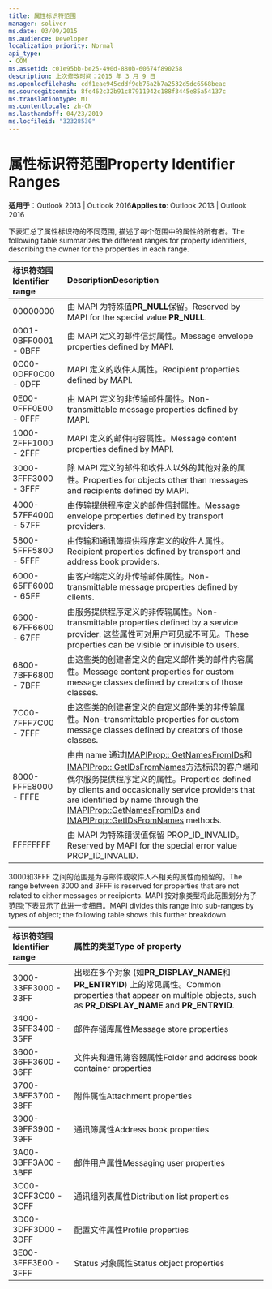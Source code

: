 ```yaml
---
title: 属性标识符范围
manager: soliver
ms.date: 03/09/2015
ms.audience: Developer
localization_priority: Normal
api_type:
- COM
ms.assetid: c01e95bb-be25-490d-880b-60674f890258
description: 上次修改时间：2015 年 3 月 9 日
ms.openlocfilehash: cdf1eae945cddf9eb76a2b7a2532d5dc6568beac
ms.sourcegitcommit: 8fe462c32b91c87911942c188f3445e85a54137c
ms.translationtype: MT
ms.contentlocale: zh-CN
ms.lasthandoff: 04/23/2019
ms.locfileid: "32328530"
---
```

# <a name="property-identifier-ranges"></a><span data-ttu-id="0d2c9-103">属性标识符范围</span><span class="sxs-lookup"><span data-stu-id="0d2c9-103">Property Identifier Ranges</span></span>

  
  
<span data-ttu-id="0d2c9-104">**适用于**：Outlook 2013 | Outlook 2016</span><span class="sxs-lookup"><span data-stu-id="0d2c9-104">**Applies to**: Outlook 2013 | Outlook 2016</span></span> 
  
<span data-ttu-id="0d2c9-105">下表汇总了属性标识符的不同范围, 描述了每个范围中的属性的所有者。</span><span class="sxs-lookup"><span data-stu-id="0d2c9-105">The following table summarizes the different ranges for property identifiers, describing the owner for the properties in each range.</span></span>
  
|<span data-ttu-id="0d2c9-106">**标识符范围**</span><span class="sxs-lookup"><span data-stu-id="0d2c9-106">**Identifier range**</span></span>|<span data-ttu-id="0d2c9-107">**Description**</span><span class="sxs-lookup"><span data-stu-id="0d2c9-107">**Description**</span></span>|
|:-----|:-----|
|<span data-ttu-id="0d2c9-108">0000</span><span class="sxs-lookup"><span data-stu-id="0d2c9-108">0000</span></span>  <br/> |<span data-ttu-id="0d2c9-109">由 MAPI 为特殊值**PR_NULL**保留。</span><span class="sxs-lookup"><span data-stu-id="0d2c9-109">Reserved by MAPI for the special value **PR_NULL**.</span></span>  <br/> |
|<span data-ttu-id="0d2c9-110">0001-0BFF</span><span class="sxs-lookup"><span data-stu-id="0d2c9-110">0001 - 0BFF</span></span>  <br/> |<span data-ttu-id="0d2c9-111">由 MAPI 定义的邮件信封属性。</span><span class="sxs-lookup"><span data-stu-id="0d2c9-111">Message envelope properties defined by MAPI.</span></span>  <br/> |
|<span data-ttu-id="0d2c9-112">0C00-0DFF</span><span class="sxs-lookup"><span data-stu-id="0d2c9-112">0C00 - 0DFF</span></span>  <br/> |<span data-ttu-id="0d2c9-113">MAPI 定义的收件人属性。</span><span class="sxs-lookup"><span data-stu-id="0d2c9-113">Recipient properties defined by MAPI.</span></span>  <br/> |
|<span data-ttu-id="0d2c9-114">0E00-0FFF</span><span class="sxs-lookup"><span data-stu-id="0d2c9-114">0E00 - 0FFF</span></span>  <br/> |<span data-ttu-id="0d2c9-115">由 MAPI 定义的非传输邮件属性。</span><span class="sxs-lookup"><span data-stu-id="0d2c9-115">Non-transmittable message properties defined by MAPI.</span></span>  <br/> |
|<span data-ttu-id="0d2c9-116">1000-2FFF</span><span class="sxs-lookup"><span data-stu-id="0d2c9-116">1000 - 2FFF</span></span>  <br/> |<span data-ttu-id="0d2c9-117">MAPI 定义的邮件内容属性。</span><span class="sxs-lookup"><span data-stu-id="0d2c9-117">Message content properties defined by MAPI.</span></span>  <br/> |
|<span data-ttu-id="0d2c9-118">3000-3FFF</span><span class="sxs-lookup"><span data-stu-id="0d2c9-118">3000 - 3FFF</span></span>  <br/> |<span data-ttu-id="0d2c9-119">除 MAPI 定义的邮件和收件人以外的其他对象的属性。</span><span class="sxs-lookup"><span data-stu-id="0d2c9-119">Properties for objects other than messages and recipients defined by MAPI.</span></span>  <br/> |
|<span data-ttu-id="0d2c9-120">4000-57FF</span><span class="sxs-lookup"><span data-stu-id="0d2c9-120">4000 - 57FF</span></span>  <br/> |<span data-ttu-id="0d2c9-121">由传输提供程序定义的邮件信封属性。</span><span class="sxs-lookup"><span data-stu-id="0d2c9-121">Message envelope properties defined by transport providers.</span></span>  <br/> |
|<span data-ttu-id="0d2c9-122">5800-5FFF</span><span class="sxs-lookup"><span data-stu-id="0d2c9-122">5800 - 5FFF</span></span>  <br/> |<span data-ttu-id="0d2c9-123">由传输和通讯簿提供程序定义的收件人属性。</span><span class="sxs-lookup"><span data-stu-id="0d2c9-123">Recipient properties defined by transport and address book providers.</span></span>  <br/> |
|<span data-ttu-id="0d2c9-124">6000-65FF</span><span class="sxs-lookup"><span data-stu-id="0d2c9-124">6000 - 65FF</span></span>  <br/> |<span data-ttu-id="0d2c9-125">由客户端定义的非传输邮件属性。</span><span class="sxs-lookup"><span data-stu-id="0d2c9-125">Non-transmittable message properties defined by clients.</span></span>  <br/> |
|<span data-ttu-id="0d2c9-126">6600-67FF</span><span class="sxs-lookup"><span data-stu-id="0d2c9-126">6600 - 67FF</span></span>  <br/> |<span data-ttu-id="0d2c9-127">由服务提供程序定义的非传输属性。</span><span class="sxs-lookup"><span data-stu-id="0d2c9-127">Non-transmittable properties defined by a service provider.</span></span> <span data-ttu-id="0d2c9-128">这些属性可对用户可见或不可见。</span><span class="sxs-lookup"><span data-stu-id="0d2c9-128">These properties can be visible or invisible to users.</span></span>  <br/> |
|<span data-ttu-id="0d2c9-129">6800-7BFF</span><span class="sxs-lookup"><span data-stu-id="0d2c9-129">6800 - 7BFF</span></span>  <br/> |<span data-ttu-id="0d2c9-130">由这些类的创建者定义的自定义邮件类的邮件内容属性。</span><span class="sxs-lookup"><span data-stu-id="0d2c9-130">Message content properties for custom message classes defined by creators of those classes.</span></span>  <br/> |
|<span data-ttu-id="0d2c9-131">7C00-7FFF</span><span class="sxs-lookup"><span data-stu-id="0d2c9-131">7C00 - 7FFF</span></span>  <br/> |<span data-ttu-id="0d2c9-132">由这些类的创建者定义的自定义邮件类的非传输属性。</span><span class="sxs-lookup"><span data-stu-id="0d2c9-132">Non-transmittable properties for custom message classes defined by creators of those classes.</span></span>  <br/> |
|<span data-ttu-id="0d2c9-133">8000-FFFE</span><span class="sxs-lookup"><span data-stu-id="0d2c9-133">8000 - FFFE</span></span>  <br/> |<span data-ttu-id="0d2c9-134">由由 name 通过[IMAPIProp:: GetNamesFromIDs](imapiprop-getnamesfromids.md)和[IMAPIProp:: GetIDsFromNames](imapiprop-getidsfromnames.md)方法标识的客户端和偶尔服务提供程序定义的属性。</span><span class="sxs-lookup"><span data-stu-id="0d2c9-134">Properties defined by clients and occasionally service providers that are identified by name through the [IMAPIProp::GetNamesFromIDs](imapiprop-getnamesfromids.md) and [IMAPIProp::GetIDsFromNames](imapiprop-getidsfromnames.md) methods.</span></span>  <br/> |
|<span data-ttu-id="0d2c9-135">FFFF</span><span class="sxs-lookup"><span data-stu-id="0d2c9-135">FFFF</span></span>  <br/> |<span data-ttu-id="0d2c9-136">由 MAPI 为特殊错误值保留 PROP_ID_INVALID。</span><span class="sxs-lookup"><span data-stu-id="0d2c9-136">Reserved by MAPI for the special error value PROP_ID_INVALID.</span></span>  <br/> |
   
<span data-ttu-id="0d2c9-137">3000和3FFF 之间的范围是为与邮件或收件人不相关的属性而预留的。</span><span class="sxs-lookup"><span data-stu-id="0d2c9-137">The range between 3000 and 3FFF is reserved for properties that are not related to either messages or recipients.</span></span> <span data-ttu-id="0d2c9-138">MAPI 按对象类型将此范围划分为子范围;下表显示了此进一步细目。</span><span class="sxs-lookup"><span data-stu-id="0d2c9-138">MAPI divides this range into sub-ranges by types of object; the following table shows this further breakdown.</span></span> 
  
|<span data-ttu-id="0d2c9-139">**标识符范围**</span><span class="sxs-lookup"><span data-stu-id="0d2c9-139">**Identifier range**</span></span>|<span data-ttu-id="0d2c9-140">**属性的类型**</span><span class="sxs-lookup"><span data-stu-id="0d2c9-140">**Type of property**</span></span>|
|:-----|:-----|
|<span data-ttu-id="0d2c9-141">3000-33FF</span><span class="sxs-lookup"><span data-stu-id="0d2c9-141">3000 - 33FF</span></span>  <br/> |<span data-ttu-id="0d2c9-142">出现在多个对象 (如**PR_DISPLAY_NAME**和**PR_ENTRYID**) 上的常见属性。</span><span class="sxs-lookup"><span data-stu-id="0d2c9-142">Common properties that appear on multiple objects, such as **PR_DISPLAY_NAME** and **PR_ENTRYID**.</span></span>  <br/> |
|<span data-ttu-id="0d2c9-143">3400-35FF</span><span class="sxs-lookup"><span data-stu-id="0d2c9-143">3400 - 35FF</span></span>  <br/> |<span data-ttu-id="0d2c9-144">邮件存储库属性</span><span class="sxs-lookup"><span data-stu-id="0d2c9-144">Message store properties</span></span>  <br/> |
|<span data-ttu-id="0d2c9-145">3600-36FF</span><span class="sxs-lookup"><span data-stu-id="0d2c9-145">3600 - 36FF</span></span>  <br/> |<span data-ttu-id="0d2c9-146">文件夹和通讯簿容器属性</span><span class="sxs-lookup"><span data-stu-id="0d2c9-146">Folder and address book container properties</span></span>  <br/> |
|<span data-ttu-id="0d2c9-147">3700-38FF</span><span class="sxs-lookup"><span data-stu-id="0d2c9-147">3700 - 38FF</span></span>  <br/> |<span data-ttu-id="0d2c9-148">附件属性</span><span class="sxs-lookup"><span data-stu-id="0d2c9-148">Attachment properties</span></span>  <br/> |
|<span data-ttu-id="0d2c9-149">3900-39FF</span><span class="sxs-lookup"><span data-stu-id="0d2c9-149">3900 - 39FF</span></span>  <br/> |<span data-ttu-id="0d2c9-150">通讯簿属性</span><span class="sxs-lookup"><span data-stu-id="0d2c9-150">Address book properties</span></span>  <br/> |
|<span data-ttu-id="0d2c9-151">3A00-3BFF</span><span class="sxs-lookup"><span data-stu-id="0d2c9-151">3A00 - 3BFF</span></span>  <br/> |<span data-ttu-id="0d2c9-152">邮件用户属性</span><span class="sxs-lookup"><span data-stu-id="0d2c9-152">Messaging user properties</span></span>  <br/> |
|<span data-ttu-id="0d2c9-153">3C00-3CFF</span><span class="sxs-lookup"><span data-stu-id="0d2c9-153">3C00 - 3CFF</span></span>  <br/> |<span data-ttu-id="0d2c9-154">通讯组列表属性</span><span class="sxs-lookup"><span data-stu-id="0d2c9-154">Distribution list properties</span></span>  <br/> |
|<span data-ttu-id="0d2c9-155">3D00-3DFF</span><span class="sxs-lookup"><span data-stu-id="0d2c9-155">3D00 - 3DFF</span></span>  <br/> |<span data-ttu-id="0d2c9-156">配置文件属性</span><span class="sxs-lookup"><span data-stu-id="0d2c9-156">Profile properties</span></span>  <br/> |
|<span data-ttu-id="0d2c9-157">3E00-3FFF</span><span class="sxs-lookup"><span data-stu-id="0d2c9-157">3E00 - 3FFF</span></span>  <br/> |<span data-ttu-id="0d2c9-158">Status 对象属性</span><span class="sxs-lookup"><span data-stu-id="0d2c9-158">Status object properties</span></span>  <br/> |
   

